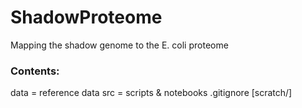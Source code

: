 # ShadowProteome
Mapping the shadow genome to the E. coli proteome

### Contents:
data = reference data
src = scripts & notebooks
.gitignore [scratch/]
